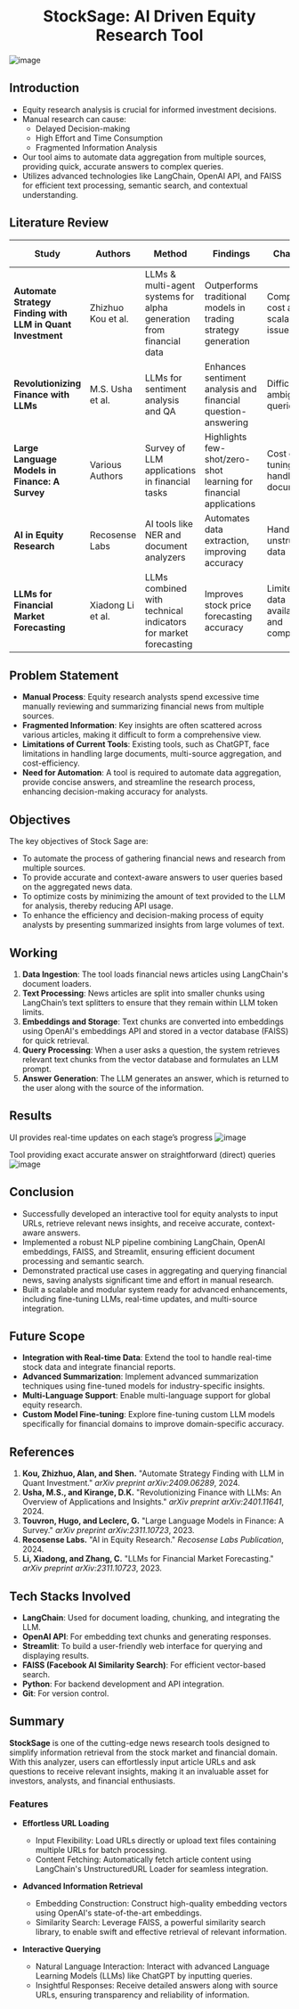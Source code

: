 <h1 align=center> StockSage: AI Driven Equity Research Tool</h1> 

![image](https://github.com/user-attachments/assets/5c066a63-4df4-4bbb-8f3c-852b7aeed32a)

## Introduction
- Equity research analysis is crucial for informed investment decisions.
- Manual research can cause:
  - Delayed Decision-making
  - High Effort and Time Consumption
  - Fragmented Information Analysis
- Our tool aims to automate data aggregation from multiple sources, providing quick, accurate answers to complex queries.
- Utilizes advanced technologies like LangChain, OpenAI API, and FAISS for efficient text processing, semantic search, and contextual understanding.


## Literature Review

| **Study**                                             | **Authors**              | **Method**                                                                                     | **Findings**                                                                                   | **Challenges**                                              | **Research Gaps**                                                    | **Improvements in Stock Sage**                              |
|-------------------------------------------------------|--------------------------|------------------------------------------------------------------------------------------------|------------------------------------------------------------------------------------------------|-------------------------------------------------------------|-------------------------------------------------------------|--------------------------------------------------------------|
| **Automate Strategy Finding with LLM in Quant Investment** | Zhizhuo Kou et al.         | LLMs & multi-agent systems for alpha generation from financial data                            | Outperforms traditional models in trading strategy generation                                  | Computational cost and scalability issues                    | No focus on simplifying equity research tasks                | Automates research by extracting answers from articles       |
| **Revolutionizing Finance with LLMs**                 | M.S. Usha et al.           | LLMs for sentiment analysis and QA                                                              | Enhances sentiment analysis and financial question-answering                                   | Difficulty with ambiguous queries                            | Lacks multi-source aggregation and retrieval                 | Aggregates data from multiple news sources for quick insights |
| **Large Language Models in Finance: A Survey**        | Various Authors           | Survey of LLM applications in financial tasks                                                   | Highlights few-shot/zero-shot learning for financial applications                             | Cost of fine-tuning and handling large documents             | No token optimization or handling large documents            | Reduces API costs by optimizing text chunks for processing    |
| **AI in Equity Research**                             | Recosense Labs            | AI tools like NER and document analyzers                                                        | Automates data extraction, improving accuracy                                                    | Handling unstructured data                                   | No easy-to-use interface for quick querying                  | Provides a simple UI with real-time answers                  |
| **LLMs for Financial Market Forecasting**             | Xiadong Li et al.         | LLMs combined with technical indicators for market forecasting                                 | Improves stock price forecasting accuracy                                                        | Limited by data availability and complexity                  | No integration of multi-source news data for forecasting      | Synthesizes multi-source data for a holistic research view    |


## Problem Statement
- **Manual Process**: Equity research analysts spend excessive time manually reviewing and summarizing financial news from multiple sources.
- **Fragmented Information**: Key insights are often scattered across various articles, making it difficult to form a comprehensive view.
- **Limitations of Current Tools**: Existing tools, such as ChatGPT, face limitations in handling large documents, multi-source aggregation, and cost-efficiency.
- **Need for Automation**: A tool is required to automate data aggregation, provide concise answers, and streamline the research process, enhancing decision-making accuracy for analysts.

## Objectives
The key objectives of Stock Sage are:
- To automate the process of gathering financial news and research from multiple sources.
- To provide accurate and context-aware answers to user queries based on the aggregated news data.
- To optimize costs by minimizing the amount of text provided to the LLM for analysis, thereby reducing API usage.
- To enhance the efficiency and decision-making process of equity analysts by presenting summarized insights from large volumes of text.

## Working
1. **Data Ingestion**: The tool loads financial news articles using LangChain's document loaders.
2. **Text Processing**: News articles are split into smaller chunks using LangChain’s text splitters to ensure that they remain within LLM token limits.
3. **Embeddings and Storage**: Text chunks are converted into embeddings using OpenAI's embeddings API and stored in a vector database (FAISS) for quick retrieval.
4. **Query Processing**: When a user asks a question, the system retrieves relevant text chunks from the vector database and formulates an LLM prompt.
5. **Answer Generation**: The LLM generates an answer, which is returned to the user along with the source of the information.

## Results

UI provides real-time updates on each stage’s progress
![image](https://github.com/user-attachments/assets/097f5105-ea4c-404d-9cfe-fb24c74464d9)

Tool providing exact accurate answer on straightforward (direct) queries
![image](https://github.com/user-attachments/assets/7f9f03c6-6b0f-4d25-ab01-5f384a9fe960)

## Conclusion
- Successfully developed an interactive tool for equity analysts to input URLs, retrieve relevant news insights, and receive accurate, context-aware answers.
- Implemented a robust NLP pipeline combining LangChain, OpenAI embeddings, FAISS, and Streamlit, ensuring efficient document processing and semantic search.
- Demonstrated practical use cases in aggregating and querying financial news, saving analysts significant time and effort in manual research.
- Built a scalable and modular system ready for advanced enhancements, including fine-tuning LLMs, real-time updates, and multi-source integration. 

## Future Scope
- **Integration with Real-time Data**: Extend the tool to handle real-time stock data and integrate financial reports.
- **Advanced Summarization**: Implement advanced summarization techniques using fine-tuned models for industry-specific insights.
- **Multi-Language Support**: Enable multi-language support for global equity research.
- **Custom Model Fine-tuning**: Explore fine-tuning custom LLM models specifically for financial domains to improve domain-specific accuracy.

## References
1. **Kou, Zhizhuo, Alan, and Shen.** "Automate Strategy Finding with LLM in Quant Investment." *arXiv preprint arXiv:2409.06289*, 2024.
2. **Usha, M.S., and Kirange, D.K.** "Revolutionizing Finance with LLMs: An Overview of Applications and Insights." *arXiv preprint arXiv:2401.11641*, 2024.
3. **Touvron, Hugo, and Leclerc, G.** "Large Language Models in Finance: A Survey." *arXiv preprint arXiv:2311.10723*, 2023.
4. **Recosense Labs.** "AI in Equity Research." *Recosense Labs Publication*, 2024.
5. **Li, Xiadong, and Zhang, C.** "LLMs for Financial Market Forecasting." *arXiv preprint arXiv:2311.10723*, 2023.

## Tech Stacks Involved
- **LangChain**: Used for document loading, chunking, and integrating the LLM.
- **OpenAI API**: For embedding text chunks and generating responses.
- **Streamlit**: To build a user-friendly web interface for querying and displaying results.
- **FAISS (Facebook AI Similarity Search)**: For efficient vector-based search.
- **Python**: For backend development and API integration.
- **Git**: For version control.

## Summary
**StockSage** is one of the cutting-edge news research tools designed to simplify information retrieval from the stock market and financial domain. With this analyzer, users can effortlessly input article URLs and ask questions to receive relevant insights, making it an invaluable asset for investors, analysts, and financial enthusiasts.

### Features
- **Effortless URL Loading**
  - Input Flexibility: Load URLs directly or upload text files containing multiple URLs for batch processing.
  - Content Fetching: Automatically fetch article content using LangChain's UnstructuredURL Loader for seamless integration.
    
- **Advanced Information Retrieval**
  - Embedding Construction: Construct high-quality embedding vectors using OpenAI's state-of-the-art embeddings.
  - Similarity Search: Leverage FAISS, a powerful similarity search library, to enable swift and effective retrieval of relevant information.

- **Interactive Querying**
  - Natural Language Interaction: Interact with advanced Language Learning Models (LLMs) like ChatGPT by inputting queries.
  - Insightful Responses: Receive detailed answers along with source URLs, ensuring transparency and reliability of information.

